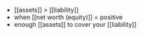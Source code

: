 - [[assets]] > [[liability]]
- when [[net worth (equity)]] = positive
- enough [[assets]] to cover your [[liability]]